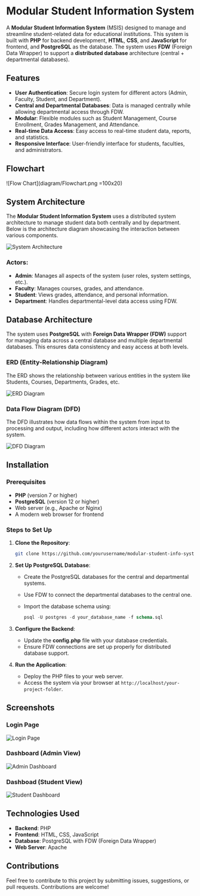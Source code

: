 # Modular Student Information System

A **Modular Student Information System** (MSIS) designed to manage and streamline student-related data for educational institutions. This system is built with **PHP** for backend development, **HTML**, **CSS**, and **JavaScript** for frontend, and **PostgreSQL** as the database. The system uses **FDW** (Foreign Data Wrapper) to support a **distributed database** architecture (central + departmental databases).

## Features

- **User Authentication**: Secure login system for different actors (Admin, Faculty, Student, and Department).
- **Central and Departmental Databases**: Data is managed centrally while allowing departmental access through FDW.
- **Modular**: Flexible modules such as Student Management, Course Enrollment, Grades Management, and Attendance.
- **Real-time Data Access**: Easy access to real-time student data, reports, and statistics.
- **Responsive Interface**: User-friendly interface for students, faculties, and administrators.

## Flowchart
![Flow Chart](diagram/Flowchart.png =100x20)

## System Architecture

The **Modular Student Information System** uses a distributed system architecture to manage student data both centrally and by department. Below is the architecture diagram showcasing the interaction between various components.

![System Architecture](diagram/system_architecture.png)

### Actors:
- **Admin**: Manages all aspects of the system (user roles, system settings, etc.).
- **Faculty**: Manages courses, grades, and attendance.
- **Student**: Views grades, attendance, and personal information.
- **Department**: Handles departmental-level data access using FDW.

## Database Architecture

The system uses **PostgreSQL** with **Foreign Data Wrapper (FDW)** support for managing data across a central database and multiple departmental databases. This ensures data consistency and easy access at both levels.

### ERD (Entity-Relationship Diagram)

The ERD shows the relationship between various entities in the system like Students, Courses, Departments, Grades, etc.

![ERD Diagram](diagram/er_diagram.png)

### Data Flow Diagram (DFD)

The DFD illustrates how data flows within the system from input to processing and output, including how different actors interact with the system.

![DFD Diagram](diagram/data_flow_diagram.png)

## Installation

### Prerequisites

- **PHP** (version 7 or higher)
- **PostgreSQL** (version 12 or higher)
- Web server (e.g., Apache or Nginx)
- A modern web browser for frontend

### Steps to Set Up

1. **Clone the Repository**:
   ```bash
   git clone https://github.com/yourusername/modular-student-info-system.git
   ```

2. **Set Up PostgreSQL Database**:

   * Create the PostgreSQL databases for the central and departmental systems.
   * Use FDW to connect the departmental databases to the central one.
   * Import the database schema using:

     ```sql
     psql -U postgres -d your_database_name -f schema.sql
     ```

3. **Configure the Backend**:

   * Update the **config.php** file with your database credentials.
   * Ensure FDW connections are set up properly for distributed database support.

4. **Run the Application**:

   * Deploy the PHP files to your web server.
   * Access the system via your browser at `http://localhost/your-project-folder`.

## Screenshots

### Login Page

![Login Page](screenshot/login.png)

### Dashboard (Admin View)

![Admin Dashboard](screenshot/global-dashboard.png)

### Dashboad (Student View)

![Student Dashboard](screenshot/global-dashboard.png)

## Technologies Used

* **Backend**: PHP
* **Frontend**: HTML, CSS, JavaScript
* **Database**: PostgreSQL with FDW (Foreign Data Wrapper)
* **Web Server**: Apache

## Contributions

Feel free to contribute to this project by submitting issues, suggestions, or pull requests. Contributions are welcome!


